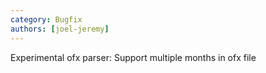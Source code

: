 ```yaml
---
category: Bugfix
authors: [joel-jeremy]
---
```


Experimental ofx parser: Support multiple months in ofx file
